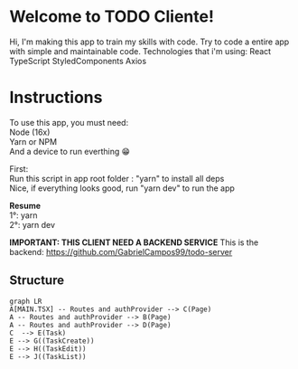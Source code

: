 # Welcome to TODO Cliente!

Hi, I'm making this app to train my skills with code. Try to code a entire app with simple and maintainable code.
Technologies that i'm using:
React
TypeScript
StyledComponents
Axios

# Instructions

To use this app, you must need: <br/>
Node (16x)<br/>
Yarn or NPM<br/>
And a device to run everthing 😁<br/>

First:<br/>
Run this script in app root folder : "yarn" to install all deps<br/>
Nice, if everything looks good, run "yarn dev" to run the app<br/>

**Resume**<br/>
1°: yarn<br/>
2°: yarn dev <br/>

**IMPORTANT: THIS CLIENT NEED A BACKEND SERVICE**
This is the backend: https://github.com/GabrielCampos99/todo-server



## Structure

```mermaid
graph LR
A[MAIN.TSX] -- Routes and authProvider --> C(Page)
A -- Routes and authProvider --> B(Page)
A -- Routes and authProvider --> D(Page)
C  --> E(Task)
E --> G((TaskCreate))
E --> H((TaskEdit))
E --> J((TaskList))
```
